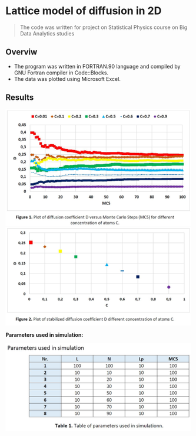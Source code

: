 # Lattice model of diffusion in 2D

> The code was written for project on Statistical Physics course on Big Data Analytics studies

## Overviw
- The program was written in FORTRAN.90 language and compiled by GNU Fortran compiler in Code::Blocks.
- The data was plotted using Microsoft Excel.

## Results 

[![Plot1](https://raw.githubusercontent.com/matetuh/2D-Diffusion-Model/master/Plot1.JPG)]()
[![Plot2](https://raw.githubusercontent.com/matetuh/2D-Diffusion-Model/master/Plot2.JPG)]()

**Parameters used in simulation:**

[![Plot2](https://raw.githubusercontent.com/matetuh/2D-Diffusion-Model/master/Param.JPG)]()
